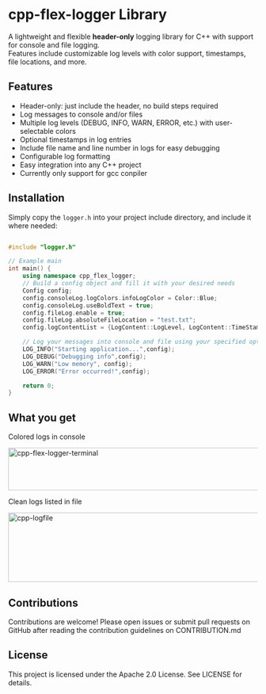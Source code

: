 # cpp-flex-logger Library

A lightweight and flexible **header-only** logging library for C++ with support for console and file logging.  
Features include customizable log levels with color support, timestamps, file locations, and more.

## Features

- Header-only: just include the header, no build steps required
- Log messages to console and/or files
- Multiple log levels (DEBUG, INFO, WARN, ERROR, etc.) with user-selectable colors
- Optional timestamps in log entries
- Include file name and line number in logs for easy debugging
- Configurable log formatting
- Easy integration into any C++ project
- Currently only support for gcc conpiler

## Installation

Simply copy the `logger.h` into your project include directory, and include it where needed:

```cpp

#include "logger.h"

// Example main
int main() {
    using namespace cpp_flex_logger;
    // Build a config object and fill it with your desired needs
    Config config;
    config.consoleLog.logColors.infoLogColor = Color::Blue;
    config.consoleLog.useBoldText = true;
    config.fileLog.enable = true;
    config.fileLog.absoluteFileLocation = "test.txt";
    config.logContentList = {LogContent::LogLevel, LogContent::TimeStamp, LogContent::LogLocation, LogContent::Message};

    // Log your messages into console and file using your specified options
    LOG_INFO("Starting application...",config);
    LOG_DEBUG("Debugging info",config);
    LOG_WARN("Low memory", config);
    LOG_ERROR("Error occurred!",config);

    return 0;
}
```
## What you get
Colored logs in console

<img width="1091" height="86" alt="cpp-flex-logger-terminal" src="https://github.com/user-attachments/assets/f68b8b38-f488-4c81-8cc9-652ce77fad8a" />

Clean logs listed in file

<img width="939" height="140" alt="cpp-logfile" src="https://github.com/user-attachments/assets/37b455a1-1951-489d-9a12-f59cb07ea644" />

## Contributions

Contributions are welcome! Please open issues or submit pull requests on GitHub after reading the contribution guidelines on CONTRIBUTION.md

## License

This project is licensed under the Apache 2.0 License. See LICENSE for details.

